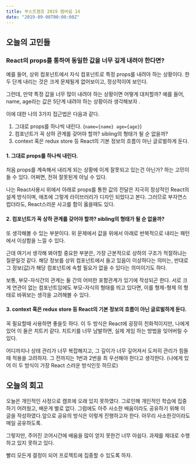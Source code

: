 ```yaml
---
title: 부스트캠프 2019 맴버쉽 14
date: "2019-09-08T00:00:00Z"
---
```


## 오늘의 고민들

### React의 props를 통하여 동일한 값을 너무 깊게 내려야 한다면?

예를 들어, 상위 컴포넌트에서 자식 컴포넌트로 특정 props를 내려야 하는 상황이다.
한 두 단계 내리는 것은 크게 문제될게 없어보이고, 정상적이여 보인다.

그런데, 만약 특정 값을 너무 많이 내려야 하는 상황이면 어떻게 대처할까?
예를 들어, name, age라는 값은 5단계 내려야 하는 상황이라 생각해보자 .

이에 대한 나의 3가지 접근법은 다음과 같다.

1. 그대로 props를 하나씩 내린다. (`name={name} age={age}`)
2. 컴포넌트가 꼭 상하 관계를 갖어야 할까? sibling의 형태가 될 순 없을까?
3. context 혹은 redux store 등 React의 기본 정보의 흐름이 아닌 글로벌하게 둔다.

#### 1. 그대로 props를 하나씩 내린다.

처음 props를 계속해서 내리게 되는 상황에 이게 잘못되고 있는건 아닌가? 하는 고민이 들 수 있다.
어쩌면, 전혀 잘못된게 아닐 수 있다.

나는 React사용시 위에서 아래로 props를 통한 값의 전달은 지극히 정상적인 React의 설계 방식이며, 애초에 그렇게 라이브러리가 디자인 되었다고 본다.
그러므로 부자연스럽더라도, React스러운 사고를 함이 옳을때도 있다.

#### 2. 컴포넌트가 꼭 상하 관계를 갖어야 할까? sibling의 형태가 될 순 없을까?

또 생각해볼 수 있는 부분이다. 위 문제에서 값을 위에서 아래로 반복적으로 내리는 패턴에서 이상함을 느낄 수 있다.

근데 여기서 생각해 봐야할 중요한 부분은, 가장 근본적으로 상하의 구조가 적절하냐는 질문일것 같다.
해당 정보를 상위 컴포넌트에서 들고 있음이 이상하다는 의미는, 반대로 그 정보(값)가 해당 컴포넌트에 속할 필요가 없을 수 있다는 의미이기도 하다.

보통, 부모-자식간의 관계는 둘 간의 어떠한 포함관계가 있기에 작성되곤 한다.
서로 크게 연관이 없는 컴포넌트임에도 부모-자식의 형태를 띄고 있다면, 이를 형제-형제 의 형태로 바꿔보는 생각을 고려해볼 수 있다.

#### 3. context 혹은 redux store 등 React의 기본 정보의 흐름이 아닌 글로벌하게 둔다.

꼭 필요할때 사용하면 좋을듯 하다.
이 두 방식은 React에 굉장히 친화적이지만, 나에게 있어 이 둘은 치트키 같다.
치트키를 너무 남발하면, 실제 게임 하는 방법을 잊어버릴 수 있다.

어디까지나 상태 관리가 너무 복잡해지고, 그 깊이가 너무 깊어져서 도저히 관리가 힘들때 적용을 고려하자. 그 전까지는 1번과 2번을 최 우선해야 한다고 생각한다. (나에게 있어 이 두 방식이 가장 React 스러운 방식인듯 하므로)

## 오늘의 회고

오늘은 개인적인 사정으로 캠프에 오래 있지 못하였다. 그로인해 개인적인 학습에 집중하기 어려웠고, 배운게 별로 없다.
그럼에도 아주 사소한 배움이라도 공유하기 위해 이 글을 작성하였다.앞으로 공유의 방식은 이렇게 진행하고자 한다. 아무리 사소한것이라도 매일 공유하도록.

그렇지만, 주어진 코어시간에 배움을 많이 얻지 못한건 너무 아쉽다.
과제를 제대로 수행하고 있지 못하고 있다.

빨리 모든게 결정이 되어 프로젝트에 집중할 수 있도록 하자.
